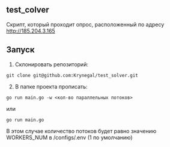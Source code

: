 ##  test_colver

Скрипт, который проходит опрос, расположенный по адресу http://185.204.3.165

## Запуск
1. Склонировать репозиторий:
```
git clone git@github.com:Krynegal/test_solver.git
```
2. В папке проекта прописать:
```
go run main.go -w <кол-во параллельных потоков>
```
или
```
go run main.go 
```
В этом случае количество потоков будет равно значению WORKERS_NUM в /configs/.env (1 по умолчанию)